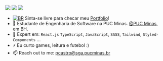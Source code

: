 [<img src="https://img.shields.io/badge/github-%2312100E.svg?&style=for-the-badge&logo=github&logoColor=white&color=black" />](https://github.com/bragap)
[<img src="https://img.shields.io/badge/gitlab-%2312100E.svg?&style=for-the-badge&logo=gitlab&logoColor=white&color=9b51e0" />](https://github.com/bragap)
[<img src="https://img.shields.io/badge/linkedin-%230077B5.svg?&style=for-the-badge&logo=linkedin&logoColor=white" />](https://www.linkedin.com/in/pedrobragadecastro/)



- [![BR](https://b-r.io/logo/favicon-16x16.png)](https://curriculo-react-sass-ten.vercel.app/) 
Sinta-se livre para checar meu [Portfolio](https://curriculo-react-sass-ten.vercel.app/)!
- 🏢 Estudante de Engenharia de Software na PUC Minas. [@PUC Minas](https://www.pucminas.br/destaques/Paginas/default.aspx), em BH.
- 🧰 Expert em: `React.js` `TypeScript`, `JavaScript`, `SASS`, `Tailwind`, `Styled-Components` ...
- ⚡ Eu curto games, leitura e futebol :)
- 📫 Reach out to me: pcastro@sga.pucminas.br
